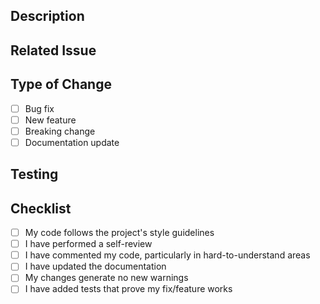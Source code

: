 ## Description
<!-- Describe your changes in detail -->

## Related Issue
<!-- Link to the related issue -->

## Type of Change
- [ ] Bug fix
- [ ] New feature
- [ ] Breaking change
- [ ] Documentation update

## Testing
<!-- Describe the tests you ran -->

## Checklist
- [ ] My code follows the project's style guidelines
- [ ] I have performed a self-review
- [ ] I have commented my code, particularly in hard-to-understand areas
- [ ] I have updated the documentation
- [ ] My changes generate no new warnings
- [ ] I have added tests that prove my fix/feature works
